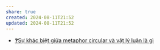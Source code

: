 ```yaml
---
share: true
created: 2024-08-11T21:52
updated: 2024-08-11T21:52
---
```

- [❓Sự khác biệt giữa metaphor circular và vật lý luận là gì](../V%E1%BA%ADt%20l%C3%BD%20lu%E1%BA%ADn/%E2%9D%93S%E1%BB%B1%20kh%C3%A1c%20bi%E1%BB%87t%20gi%E1%BB%AFa%20metaphor%20circular%20v%C3%A0%20v%E1%BA%ADt%20l%C3%BD%20lu%E1%BA%ADn%20l%C3%A0%20g%C3%AC.md)

